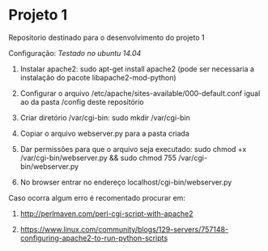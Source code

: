 # Projeto 1
Repositorio destinado para o desenvolvimento do projeto 1

Configuração:
*Testado no ubuntu 14.04*

1) Instalar apache2: sudo apt-get install apache2 (pode ser necessaria a instalação do pacote libapache2-mod-python)

2) Configurar o arquivo /etc/apache/sites-available/000-default.conf igual ao da pasta /config deste repositório

3) Criar diretório /var/cgi-bin: sudo mkdir /var/cgi-bin

4) Copiar o arquivo webserver.py para a pasta criada

5) Dar permissões para que o arquivo seja executado: sudo chmod +x /var/cgi-bin/webserver.py && sudo chmod 755 /var/cgi-bin/webserver.py

6) No browser entrar no endereço localhost/cgi-bin/webserver.py

Caso ocorra algum erro é recomentado procurar em:

1) http://perlmaven.com/perl-cgi-script-with-apache2

2) https://www.linux.com/community/blogs/129-servers/757148-configuring-apache2-to-run-python-scripts

